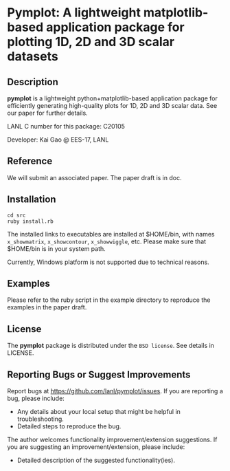 
# Pymplot: A lightweight matplotlib-based application package for plotting 1D, 2D and 3D scalar datasets 

## Description

**pymplot** is a lightweight python+matplotlib-based application package for efficiently generating high-quality plots for 1D, 2D and 3D scalar data. See our paper for further details. 

LANL C number for this package: C20105

Developer: Kai Gao @ EES-17, LANL

## Reference

We will submit an associated paper. The paper draft is in doc. 

## Installation

	cd src
	ruby install.rb
	
The installed links to executables are installed at $HOME/bin, with names `x_showmatrix`, `x_showcontour`, `x_showwiggle`, etc. Please make sure that $HOME/bin is in your system path. 

Currently, Windows platform is not supported due to technical reasons. 

## Examples

Please refer to the ruby script in the example directory to reproduce the examples in the paper draft. 


## License

The **pymplot** package is distributed under the `BSD license`. See details in LICENSE. 


## Reporting Bugs or Suggest Improvements

Report bugs at https://github.com/lanl/pymplot/issues. If you are reporting a bug, please include:

* Any details about your local setup that might be helpful in troubleshooting.
* Detailed steps to reproduce the bug.

The author welcomes functionality improvement/extension suggestions. If you are suggesting an improvement/extension, please include:

* Detailed description of the suggested functionality(ies).

